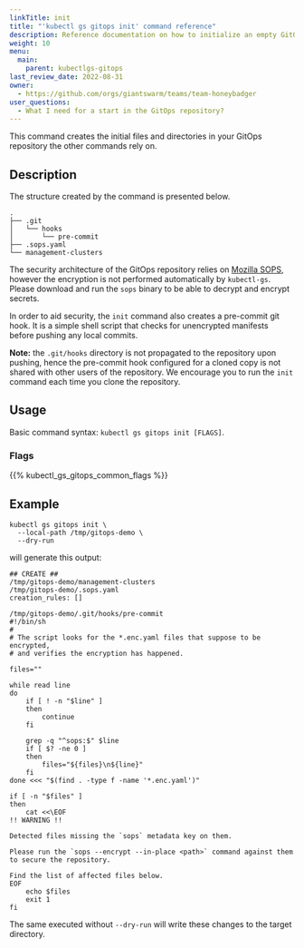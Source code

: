 ```yaml
---
linkTitle: init
title: "'kubectl gs gitops init' command reference"
description: Reference documentation on how to initialize an empty GitOps repository, so that it can be used with the `kubectl-gs` plugin.
weight: 10
menu:
  main:
    parent: kubectlgs-gitops
last_review_date: 2022-08-31
owner:
  - https://github.com/orgs/giantswarm/teams/team-honeybadger
user_questions:
  - What I need for a start in the GitOps repository?
---
```


This command creates the initial files and directories in your GitOps repository the other commands rely on.

## Description

The structure created by the command is presented below.

```nohighlight
.
├── .git
│   └── hooks
│       └── pre-commit
├── .sops.yaml
└── management-clusters
```

The security architecture of the GitOps repository relies on [Mozilla SOPS](https://github.com/mozilla/sops),
however the encryption is not performed automatically by `kubectl-gs`. Please download and run the `sops`
binary to be able to decrypt and encrypt secrets.

In order to aid security, the `init` command also creates a pre-commit git hook. It is a simple shell script that
checks for unencrypted manifests before pushing any local commits.

**Note:** the `.git/hooks` directory is not propagated to the repository upon pushing, hence the pre-commit
hook configured for a cloned copy is not shared with other users of the repository. We encourage you to run
the `init` command each time you clone the repository.

## Usage

Basic command syntax: `kubectl gs gitops init [FLAGS]`.

### Flags

{{% kubectl_gs_gitops_common_flags %}}

## Example

```nohighlight
kubectl gs gitops init \
  --local-path /tmp/gitops-demo \
  --dry-run
```

will generate this output:

```nohighlight
## CREATE ##
/tmp/gitops-demo/management-clusters
/tmp/gitops-demo/.sops.yaml
creation_rules: []

/tmp/gitops-demo/.git/hooks/pre-commit
#!/bin/sh
#
# The script looks for the *.enc.yaml files that suppose to be encrypted,
# and verifies the encryption has happened.

files=""

while read line
do
	if [ ! -n "$line" ]
	then
		continue
	fi

	grep -q "^sops:$" $line
	if [ $? -ne 0 ]
	then
		files="${files}\n${line}"
	fi
done <<< "$(find . -type f -name '*.enc.yaml')"

if [ -n "$files" ]
then
	cat <<\EOF
!! WARNING !!

Detected files missing the `sops` metadata key on them.

Please run the `sops --encrypt --in-place <path>` command against them to secure the repository.

Find the list of affected files below.
EOF
	echo $files
	exit 1
fi
```

The same executed without `--dry-run` will write these changes to the target directory.
